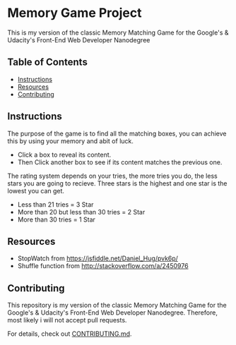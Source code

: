 # Memory Game Project

This is my version of the classic Memory Matching Game for the Google's & Udacity's Front-End Web Developer Nanodegree

## Table of Contents

* [Instructions](#instructions)
* [Resources](#Resources)
* [Contributing](#contributing)

## Instructions

The purpose of the game is to find all the matching boxes, you can achieve this by using your memory and abit of luck.

* Click a box to reveal its content.
* Then Click another box to see if its content matches the previous one.

The rating system depends on your tries, the more tries you do, the less stars you are going to recieve. 
Three stars is the highest and one star is the lowest you can get.

* Less than 21 tries = 3 Star
* More than 20 but less than 30 tries = 2 Star
* More than 30 tries = 1 Star

## Resources

* StopWatch from https://jsfiddle.net/Daniel_Hug/pvk6p/
* Shuffle function from http://stackoverflow.com/a/2450976

## Contributing

This repository is my version of the classic Memory Matching Game for the Google's & Udacity's Front-End Web Developer Nanodegree. 
Therefore, most likely i will not accept pull requests.

For details, check out [CONTRIBUTING.md](CONTRIBUTING.md).
